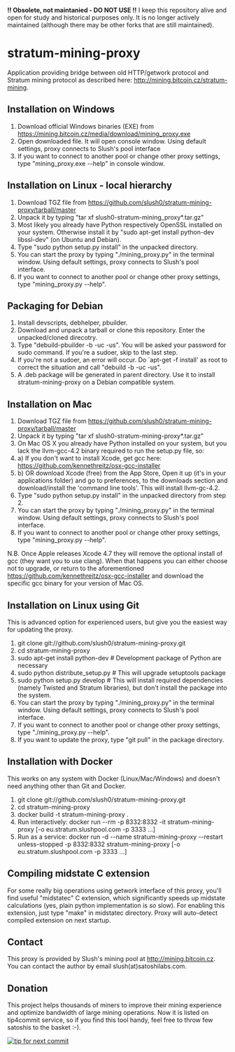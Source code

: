 **!! Obsolete, not maintanied - DO NOT USE !!**
I keep this repository alive and open for study and historical purposes only. It is no longer actively maintained (although there may be other forks that are still maintained).

stratum-mining-proxy
====================

Application providing bridge between old HTTP/getwork protocol and Stratum mining protocol
as described here: http://mining.bitcoin.cz/stratum-mining.

Installation on Windows
-----------------------

1. Download official Windows binaries (EXE) from https://mining.bitcoin.cz/media/download/mining_proxy.exe
2. Open downloaded file. It will open console window. Using default settings, proxy connects to Slush's pool interface
3. If you want to connect to another pool or change other proxy settings, type "mining_proxy.exe --help" in console window.

Installation on Linux - local hierarchy
---------------------------------------

1. Download TGZ file from https://github.com/slush0/stratum-mining-proxy/tarball/master
2. Unpack it by typing "tar xf slush0-stratum-mining_proxy*.tar.gz"
3. Most likely you already have Python respectively OpenSSL installed on your system. Otherwise install it by "sudo apt-get install python-dev libssl-dev"
(on Ubuntu and Debian).
3. Type "sudo python setup.py install" in the unpacked directory.
4. You can start the proxy by typing "./mining_proxy.py" in the terminal window. Using default settings,
proxy connects to Slush's pool interface.
5. If you want to connect to another pool or change other proxy settings, type "mining_proxy.py --help".

Packaging for Debian
--------------------

1. Install devscripts, debhelper, pbuilder.
2. Download and unpack a tarball or clone this repository. Enter the unpacked/cloned direcotry.
3. Type "debuild-pbuilder -b -uc -us". You will be asked your password for sudo command. If you're a sudoer, skip to the last step.
4. If you're not a sudoer, an error will occur. Do `apt-get -f install' as root to correct the situation and call "debuild -b -uc -us".
5. A .deb package will be generated in parent directory. Use it to install stratum-mining-proxy on a Debian compatible system.

Installation on Mac
-------------------
1. Download TGZ file from https://github.com/slush0/stratum-mining-proxy/tarball/master
2. Unpack it by typing "tar xf slush0-stratum-mining-proxy*.tar.gz"
3. On Mac OS X you already have Python installed on your system, but you lack the llvm-gcc-4.2 binary required to run the setup.py file, so:
3. a) If you don't want to install Xcode, get gcc here: https://github.com/kennethreitz/osx-gcc-installer
3. b) OR download Xcode (free) from the App Store, Open it up (it's in your applications folder) and go to preferences, to the downloads section and download/install the 'command line tools'. This will install llvm-gc-4.2.
4. Type "sudo python setup.py install" in the unpacked directory from step 2.
5. You can start the proxy by typing "./mining_proxy.py" in the terminal window. Using default settings, proxy connects to Slush's pool interface.
6. If you want to connect to another pool or change other proxy settings, type "mining_proxy.py --help".

N.B. Once Apple releases Xcode 4.7 they will remove the optional install of gcc (they want you to use clang). When that happens you can either choose not to upgrade, or return to the aforementioned https://github.com/kennethreitz/osx-gcc-installer and download the specific gcc binary for your version of Mac OS.

Installation on Linux using Git
-------------------------------
This is advanced option for experienced users, but give you the easiest way for updating the proxy.

1. git clone git://github.com/slush0/stratum-mining-proxy.git
2. cd stratum-mining-proxy
3. sudo apt-get install python-dev # Development package of Python are necessary
4. sudo python distribute_setup.py # This will upgrade setuptools package
5. sudo python setup.py develop # This will install required dependencies (namely Twisted and Stratum libraries),
but don't install the package into the system.
6. You can start the proxy by typing "./mining_proxy.py" in the terminal window. Using default settings,
proxy connects to Slush's pool interface.
7. If you want to connect to another pool or change other proxy settings, type "./mining_proxy.py --help".
8. If you want to update the proxy, type "git pull" in the package directory.

Installation with Docker
------------------------

This works on any system with Docker (Linux/Mac/Windows) and doesn't need anything other than Git and Docker.

1. git clone git://github.com/slush0/stratum-mining-proxy.git
2. cd stratum-mining-proxy
3. docker build -t stratum-mining-proxy .
4. Run interactively: docker run --rm -p 8332:8332 -it stratum-mining-proxy [-o eu.stratum.slushpool.com -p 3333 ...]
5. Run as a service: docker run -d --name stratum-mining-proxy --restart unless-stopped -p 8332:8332 stratum-mining-proxy [-o eu.stratum.slushpool.com -p 3333 ...]

Compiling midstate C extension
------------------------------
For some really big operations using getwork interface of this proxy, you'll find
useful "midstatec" C extension, which significantly speeds up midstate calculations
(yes, plain python implementation is *so* slow). For enabling this extension,
just type "make" in midstatec directory. Proxy will auto-detect compiled extension
on next startup.

Contact
-------

This proxy is provided by Slush's mining pool at http://mining.bitcoin.cz. You can contact the author
by email slush(at)satoshilabs.com.

Donation
--------
This project helps thousands of miners to improve their mining experience and optimize bandwidth of large
mining operations. Now it is listed on tip4commit service, so if you find this tool handy, feel free
to throw few satoshis to the basket :-).

[![tip for next commit](http://tip4commit.com/projects/322.svg)](http://tip4commit.com/projects/322)
